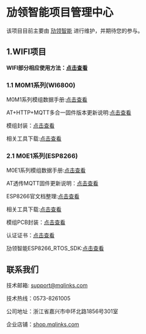 # 劢领智能项目管理中心

该项目目前主要由 [劢领智能](https://www.mqlinks.com) 进行维护，并期待您的参与。

## 1.WIFI项目

**WIFI部分相应使用方法：[点击查看](https://blog.csdn.net/mqlinks)**

### 1.1 M0M1系列(WI6800)

M0M1系列模组数据手册:[点击查看](/WIFI/M0M1_WI6800/datasheet)

AT+HTTP+MQTT多合一固件版本更新说明:[点击查看](/WIFI/M0M1_WI6800/AT/README.md)

模组封装：[点击查看](/WIFI/M0M1_WI6800/package)

相关工具下载:[点击查看](/WIFI/M0M1_WI6800/tools)

### 2.1 M0E1系列(ESP8266)

M0E1系列模组数据手册:[点击查看](/WIFI/M0E1_ESP8266/datasheet)

AT透传MQTT固件更新说明：[点击查看](/WIFI/M0E1_ESP8266/MQTT/README.md)

ESP8266官文档整理:[点击查看](/WIFI/M0E1_ESP8266/doc)

相关工具下载:[点击查看](/WIFI/M0E1_ESP8266/tools)

模组PCB封装：[点击查看](/WIFI/M0E1_ESP8266/package)

认证证书：[点击查看](/WIFI/M0E1_ESP8266/cert)

劢领智能ESP8266_RTOS_SDK:[点击查看](https://github.com/mqlinks/MYLINKS_ESP8266_RTOS_SDK-2.0.0)

## 联系我们

技术邮箱: support@mqlinks.com

技术热线：0573-8261005

公司地址：浙江省嘉兴市中环北路1856号301室

企业店铺：[shop.mqlinks.com](shop.mqlinks.com)
